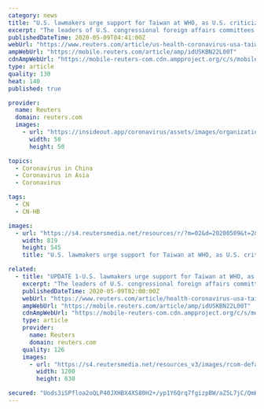 ```yaml
---
category: news
title: "U.S. lawmakers urge support for Taiwan at WHO, as U.S. criticizes China"
excerpt: "The leaders of U.S. congressional foreign affairs committees wrote to nearly 60 countries on Friday asking them to support Taiwan's participation in the World Health Organization, citing the need for the broadest effort possible to fight the coronavirus pandemic."
publishedDateTime: 2020-05-09T04:41:00Z
webUrl: "https://www.reuters.com/article/us-health-coronavirus-usa-taiwan-idUSKBN22L00T"
ampWebUrl: "https://mobile.reuters.com/article/amp/idUSKBN22L00T"
cdnAmpWebUrl: "https://mobile-reuters-com.cdn.ampproject.org/c/s/mobile.reuters.com/article/amp/idUSKBN22L00T"
type: article
quality: 130
heat: 140
published: true

provider:
  name: Reuters
  domain: reuters.com
  images:
    - url: "https://insideout.app/coronavirus/assets/images/organizations/reuters.com-50x50.jpg"
      width: 50
      height: 50

topics:
  - Coronavirus in China
  - Coronavirus in Asia
  - Coronavirus

tags:
  - CN
  - CN-HB

images:
  - url: "https://s4.reutersmedia.net/resources/r/?m=02&d=20200509&t=2&i=1518015800&w=&fh=545px&fw=&ll=&pl=&sq=&r=LYNXMPEG4808S"
    width: 819
    height: 545
    title: "U.S. lawmakers urge support for Taiwan at WHO, as U.S. criticizes China"

related:
  - title: "UPDATE 1-U.S. lawmakers urge support for Taiwan at WHO, as US criticizes China"
    excerpt: "The leaders of U.S. congressional foreign affairs committees wrote to nearly 60 countries on Friday asking them to support Taiwan's participation in the World Health Organization, citing the need for the broadest effort possible to fight the coronavirus pandemic."
    publishedDateTime: 2020-05-09T02:00:00Z
    webUrl: "https://www.reuters.com/article/health-coronavirus-usa-taiwan/update-1-u-s-lawmakers-urge-support-for-taiwan-at-who-as-us-criticizes-china-idUSL1N2CR01P"
    ampWebUrl: "https://mobile.reuters.com/article/amp/idUSKBN22L00T"
    cdnAmpWebUrl: "https://mobile-reuters-com.cdn.ampproject.org/c/s/mobile.reuters.com/article/amp/idUSKBN22L00T"
    type: article
    provider:
      name: Reuters
      domain: reuters.com
    quality: 126
    images:
      - url: "https://s4.reutersmedia.net/resources_v3/images/rcom-default.png"
        width: 1200
        height: 630

secured: "Uods3iSPfloa2oQLP40JXHBX4XS80H2+/yp1Y6Qrq7fgizpBW/aZ5L7jC/QmKnj1KHOZFaW3gRmncC4oQZWS23PmTuW+wFuvAQkxlwlvrL8Z3cOyvPbgwz6M766ovUO7jaWtufesvCpcPKfXOMP7ZWG9+ztWU302TCXWH9GxVYxhcOAzSLdI++1p1FI/iNCT4xlvsXYCTKg3FKi9+UaqRph3S62MaKr968BkB7wUNDKiOgEi4HiwE2A/5w25YPoHwJ38ZsAEeZ98+7Zs+J/tN5Jv2fAKUk0opBaMdesroniEZ4wLIISLKvONH2cX+qnR;ScDO6mGSb0yRw2XUnFOflg=="
---
```


